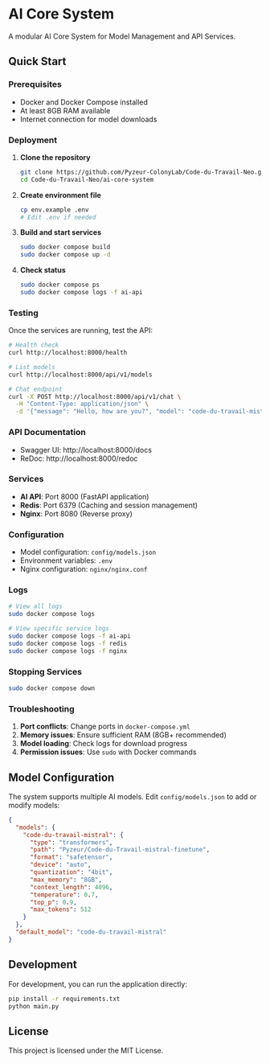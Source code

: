 # AI Core System

A modular AI Core System for Model Management and API Services.

## Quick Start

### Prerequisites

- Docker and Docker Compose installed
- At least 8GB RAM available
- Internet connection for model downloads

### Deployment

1. **Clone the repository**
   ```bash
   git clone https://github.com/Pyzeur-ColonyLab/Code-du-Travail-Neo.git
   cd Code-du-Travail-Neo/ai-core-system
   ```

2. **Create environment file**
   ```bash
   cp env.example .env
   # Edit .env if needed
   ```

3. **Build and start services**
   ```bash
   sudo docker compose build
   sudo docker compose up -d
   ```

4. **Check status**
   ```bash
   sudo docker compose ps
   sudo docker compose logs -f ai-api
   ```

### Testing

Once the services are running, test the API:

```bash
# Health check
curl http://localhost:8000/health

# List models
curl http://localhost:8000/api/v1/models

# Chat endpoint
curl -X POST http://localhost:8000/api/v1/chat \
  -H "Content-Type: application/json" \
  -d '{"message": "Hello, how are you?", "model": "code-du-travail-mistral"}'
```

### API Documentation

- Swagger UI: http://localhost:8000/docs
- ReDoc: http://localhost:8000/redoc

### Services

- **AI API**: Port 8000 (FastAPI application)
- **Redis**: Port 6379 (Caching and session management)
- **Nginx**: Port 8080 (Reverse proxy)

### Configuration

- Model configuration: `config/models.json`
- Environment variables: `.env`
- Nginx configuration: `nginx/nginx.conf`

### Logs

```bash
# View all logs
sudo docker compose logs

# View specific service logs
sudo docker compose logs -f ai-api
sudo docker compose logs -f redis
sudo docker compose logs -f nginx
```

### Stopping Services

```bash
sudo docker compose down
```

### Troubleshooting

1. **Port conflicts**: Change ports in `docker-compose.yml`
2. **Memory issues**: Ensure sufficient RAM (8GB+ recommended)
3. **Model loading**: Check logs for download progress
4. **Permission issues**: Use `sudo` with Docker commands

## Model Configuration

The system supports multiple AI models. Edit `config/models.json` to add or modify models:

```json
{
  "models": {
    "code-du-travail-mistral": {
      "type": "transformers",
      "path": "Pyzeur/Code-du-Travail-mistral-finetune",
      "format": "safetensor",
      "device": "auto",
      "quantization": "4bit",
      "max_memory": "8GB",
      "context_length": 4096,
      "temperature": 0.7,
      "top_p": 0.9,
      "max_tokens": 512
    }
  },
  "default_model": "code-du-travail-mistral"
}
```

## Development

For development, you can run the application directly:

```bash
pip install -r requirements.txt
python main.py
```

## License

This project is licensed under the MIT License. 